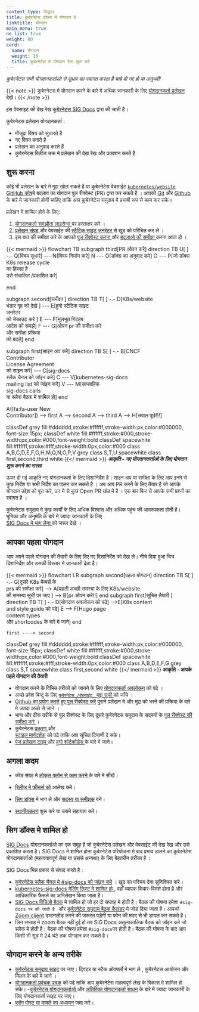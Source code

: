 ```yaml
---
content_type: सिद्धांत
title: कुबेरनेटेस डॉक्स में योगदान दे
linktitle: योगदान
main_menu: true
no_list: true
weight: 80
card:
  name: योगदान
  weight: 10
  title: कुबेरनेटेस मे योगदान देना शुरू करे
---
```


<!-- अवलोकन  -->

*कुबेरनेटस सभी योगदानकर्ताओ से सुधार का स्वागत करता है चाहे वो नए हो या अनुभवी!*

{{< note  >}}
कुबेरनेटस मे योगदान करने के बारे मे अधिक जानकारी के लिए 
[योगदानकर्ता प्रलेखन](https://www.kubernetes.dev/docs/) देखें।
{{< /note  >}}

इस वेबसाइट की देख रेख [कुबेरनेटस SIG Docs](/docs/contribute/#get-involved-with-sig-docs) द्वारा की जाती है।

कुबेरनेटस  प्रलेखन  योगदानकर्ता :

- मौजूदा विषय को सुधारते है 
- नए विषय बनाते है 
- प्रलेखन का अनुवाद करते हैं 
- कुबेरनेटस रिलीज चक्र मे प्रलेखन की देख रेख और प्रकाशन करते है 



<!-- body -->

## शुरू करना 

कोई भी प्रलेखन के बारे मे मुद्दा खोल सकते है या कुबेरनेटेस वेबसाईट 
[`kubernetes/website` GitHub कोष](https://github.com/kubernetes/website)मे बदलाव  का योगदान पुल रीक्वेस्ट (PR) द्वारा कर सकते है । 
आपको 
[Git](https://git-scm.com/) और 
[Github](https://lab.github.com/) 
के बारे मे जानकारी होनी चाहिए ताकि आप कुबेरनेटेस समुदाय मे प्रभावी रूप से काम कर सके। 

प्रलेखन मे शामिल होने के लिए:

1. [योगदानकर्ता समझौता लाइसेन्स ](https://github.com/kubernetes/community/blob/master/CLA.md)पर हस्ताक्षर करे । 
2. [प्रलेखन संग्रह ](https://github.com/kubernetes/website) 
   और वेबसाईट की [स्टैटिक साइट जनरेटर ](https://gohugo.io) से खुद को परिचित कर ले । 
3. इस बात की समीक्षा करे के आपको 
   [पुल रीक्वेस्ट करना ](/docs/contribute/new-content/open-a-pr/) और 
   [बदलाओ की समीक्षा ](/docs/contribute/review/reviewing-prs/) करना आता हो । 

<!-- See https://github.com/kubernetes/website/issues/28808 for live-editor URL to this figure -->
<!-- You can also cut/paste the mermaid code into the live editor at https://mermaid-js.github.io/mermaid-live-editor to play around with it -->

{{< mermaid >}}
flowchart TB
subgraph third[PR ओपन करे]
direction TB
U[ ] -.-
Q[विषय सुधारे] --- N[विषय निर्माण करे]
N --- O[डॉक्स का अनुवाद करे]
O --- P[जो डॉक्स K8s release cycle <br> का हिस्सा है <br> उसे संचालित /प्रकाशित करे]

end

subgraph second[समीक्षा ]
direction TB
   T[ ] -.-
   D[K8s/website<br>भंडार गृह  को देखे ] --- E[हुगो स्टैटिक साइट<br>जनरेटर <br>को चेकाउट करे ]
   E --- F[मूलभूत गिटहब <br>आदेश को समझे]
   F --- G[ओपन pr की समीक्षा करे <br>और समीक्षा प्रक्रिया  <br>को बदले]
end

subgraph first[साइन अप करे]
    direction TB
    S[ ] -.-
    B[CNCF<br>Contributor<br>License Agreement <br> को साइन करे] --- C[sig-docs<br>स्लैक चैनल को जॉइन करे] 
    C --- V[kubernetes-sig-docs<br>mailing list को जॉइन करे]
    V --- M[साप्ताहिक <br>sig-docs calls<br>या स्लैक बैठक मे शामिल हो]
end

A([fa:fa-user New<br>Contributor]) --> first
A --> second
A --> third
A --> H[सवाल पूछे!!!]


classDef grey fill:#dddddd,stroke:#ffffff,stroke-width:px,color:#000000, font-size:15px;
classDef white fill:#ffffff,stroke:#000,stroke-width:px,color:#000,font-weight:bold
classDef spacewhite fill:#ffffff,stroke:#fff,stroke-width:0px,color:#000
class A,B,C,D,E,F,G,H,M,Q,N,O,P,V grey
class S,T,U spacewhite
class first,second,third white
{{</ mermaid >}}
***आकृति  - नए योगदानकर्ताओ के लिए योगदान शुरू करने का रास्ता***

ऊपर दी गई आकृति नए योगदानकर्ता के लिए दिशानिर्देश है।  साइन अप या समीक्षा के लिए आप इनमे से कुछ निर्देश या सभी निर्देश का पालन कर सकते है । अब आप PR करने के लिए तैयार है जो आपके योगदान उद्देश को पूरा करे, उन मे से कुछ Open PR खंड मे है । एक बार फिर से आपके सभी प्रश्नों का स्वागत है । 

कुबेरनेटस समुदाय मे कुछ कार्यों के लिए अधिक विश्वास और अधिक पहुंच की आवश्यकता होती है। भूमिका और अनुमति के बारे मे ज्यादा जानकारी के लिए  
 [SIG Docs मे भाग लेना ](/docs/contribute/participate/) को जरूर देखे । 

## आपका पहला योगदान 

आप अपने पहले योगदान की तैयारी के लिए दिए गए दिशानिर्देश को देख ले। नीचे दिया हुआ चित्र दिशानिर्देश और उसकी विस्तार मे जानकारी देता है। 

<!-- See https://github.com/kubernetes/website/issues/28808 for live-editor URL to this figure -->
<!-- You can also cut/paste the mermaid code into the live editor at https://mermaid-js.github.io/mermaid-live-editor to play around with it -->

{{< mermaid >}}
flowchart LR
    subgraph second[पहला योगदान]
    direction TB
    S[ ] -.-
    G[दूसरे K8s मेम्बर्स के <br> prs की समीक्षा करे] -->
    A[पहली अच्छी समस्या के लिए K8s/website<br>की समस्या सूची पर जाए ] --> B[pr ओपन करे!!]
    end
    subgraph first[सूचित तैयारी ]
    direction TB
       T[ ] -.-
       D[योगदान अवलोकन को पढे] -->E[K8s content<br>and style guide को पढे]
       E --> F[Hugo page<br>content types<br>और shortcodes के बारे मे जाने]
    end
    

    first ----> second
     

classDef grey fill:#dddddd,stroke:#ffffff,stroke-width:px,color:#000000, font-size:15px;
classDef white fill:#ffffff,stroke:#000,stroke-width:px,color:#000,font-weight:bold
classDef spacewhite fill:#ffffff,stroke:#fff,stroke-width:0px,color:#000
class A,B,D,E,F,G grey
class S,T spacewhite
class first,second white
{{</ mermaid >}}
**आकृति - आपके पहले योगदान की तैयारी**

- योगदान करने के विभिन्न तरीकों को जानने के लिए  [योगदानकर्ता अवलोकन](/docs/contribute/new-content/overview/) को पढे । 
- अच्छे प्रवेश बिन्दु के लिए  [`कुबेरनेटेस /वेबसाईट ` मुद्दा सूची ](https://github.com/kubernetes/website/issues/)
  को जाँचे । 
- [Github का प्रयोग करते हुए पुल रीक्वेस्ट करॆ](/docs/contribute/new-content/open-a-pr/#changes-using-github) पुराने प्रलेखन मे और मुद्दा को भरने की प्रक्रिया के बारे मे ज्यादा अच्छे से जाने । 
- भाषा और ठीक तरीके से पुल रीक्वेस्ट के लिए दूसरे कुबेरनेटस समुदाय के सदस्यों के [पुल रीक्वेस्ट की समीक्षा करे ](/docs/contribute/review/reviewing-prs/) । 
- कुबेरनेटस [प्रकरण ](/docs/contribute/style/content-guide/) और  
  [स्टाइल मार्गदर्शक](/docs/contribute/style/style-guide/) को पढे ताकि आप सूचित टिप्पणी दे सके। 
- [पेज प्रलेखन टाइप ](/docs/contribute/style/page-content-types/)
  और  [हुगो शॉर्टकोडेस ](/docs/contribute/style/hugo-shortcodes/) के बारे मे जाने। 

## अगला कदम 

-  कोड संग्रह मे [लोकल क्लोन से काम करने ](/docs/contribute/new-content/open-a-pr/#fork-the-repo)
 के बारे मे सीखे। 
- [रिलीज मे फीचर्स को](/docs/contribute/new-content/new-features/) आलेख करे। 
- [सिग डॉक्स](/docs/contribute/participate/) मे भाग ले और
  [सदस्य या समीक्षक](/docs/contribute/participate/roles-and-responsibilities/) बने। 
                       
- [स्थानीयकरण](/docs/contribute/localization/) शुरू करे या उसमे सहायता करे। 

## सिग डॉक्स मे शामिल हो 

[SIG Docs](/docs/contribute/participate/) योगदानकर्ताओ का एक समूह है जो कुबेरनेटेस प्रलेखन और वेबसाईट की देख रेख और उसे प्रकाशित करता है। SIG Docs मे शामिल होना कुबेरनेटेस परियोजना मे बाद प्रभाव डालने का कुबेरनेटेस योगदानकर्ताओ (महत्ववावपूर्ण लेख या उससे अन्यथा) के लिए बेहतरीन तरीका है । 

SIG Docs भिन्न प्रकार से संवाद करते है :

- [कुबेरनेटेस स्लैक चैनल मे #sig-docs को जॉइन करे](https://slack.k8s.io/) । खुद का परिचय देना सुनिश्चित करे। 
- [kubernetes-sig-docs मेलिंग लिस्ट मे शामिल हो ](https://groups.google.com/forum/#!forum/kubernetes-sig-docs),
  वहाँ व्यापक विचार-विमर्श होता है और आधिकारिक फैसले का अभिलेखन किया जाता है।
- [SIG Docs विडिओ बैठक](https://github.com/kubernetes/community/tree/master/sig-docs) मे शामिल हो जो हर दो सप्ताह मे होती है। 
 बैठक की घोषणा हमेशा `#sig-docs पर की जाती है ` और  [कुबेरनेटेस समुदाय बैठक कैलंडर](https://calendar.google.com/calendar/embed?src=cgnt364vd8s86hr2phapfjc6uk%40group.calendar.google.com&ctz=America/Los_Angeles) मे जोड़ दिया जाता है। आपको [Zoom client](https://zoom.us/download) डाउनलोड करने की जरूरत पड़ेगी या फोन की मदद से भी डायल कर सकते है। 
- जिन सप्ताह मे zoom बैठक नहीं हुई हो तब SIG Docs अतुल्यकालिक बैठक को जॉइन करे जो स्लैक मे होती है। बैठक की घोषणा हमेशा `#sig-docs`पर होती है। बैठक की घोषणा के बाद आप किसी भी सूत्र मे 24 घंटे तक योगदान कर सकते है।

## योगदान करने के अन्य तरीके 

- [कुबेरनेटस समुदाय साइट](/community/) पर जाए। ट्विटर या स्टैक ओवर्फ्लो मे भाग ले , कुबेरनेटस आयोजन और मिलन के बारे मे जाने । 
- [योगदानकर्ता प्रवंचक पत्रक](https://www.kubernetes.dev/docs/contributor-cheatsheet/) को पढे ताकि आप कुबेरनेटेस माहत्वपूर्ण लेख के विकास मे शामिल हो सके। 
-[कुबेरनेटस योगदानकर्ताओ ](https://www.kubernetes.dev/) और [अतिरिक्त योगदानकर्ता साधन](https://www.kubernetes.dev/resources/) के बारे मे ज्यादा जानकारी के लिए योगदानकर्ता साइट पर जाए। 
- [ब्लॉग पोस्ट या मामले का अध्ययन ](/docs/contribute/new-content/blogs-case-studies/) जमा करे। 
